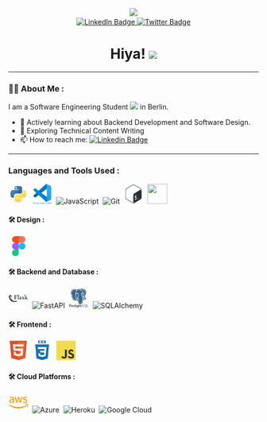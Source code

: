 
<div id="header" align="center">
  <img src="https://media.giphy.com/media/QX7nMrAHVN0FFD7EtK/giphy.gif" width="100"/>
  <div id="badges">
  <a href="https://www.linkedin.com/in/yvettenartey/">
    <img src="https://img.shields.io/badge/LinkedIn-blue?style=for-the-badge&logo=linkedin&logoColor=white" alt="LinkedIn Badge"/>
  </a>
  <a href="https://newerkey.hashnode.dev/">
    <img src="https://img.shields.io/badge/Hashnode-blue?style=for-the-badge&logo=hashnode&logoColor=white" alt="Twitter Badge"/>
  </a>
    <h1>
      Hiya!
      <img src="https://media.giphy.com/media/hvRJCLFzcasrR4ia7z/giphy.gif" width="10px"/>
    </h1>
  </div>
</div>

---

### 👩‍💻 About Me :

I am a Software Engineering Student <img src="https://media.giphy.com/media/WUlplcMpOCEmTGBtBW/giphy.gif" width="30"> in Berlin.
- 🌱 Actively learning about Backend Development and Software Design.
- 🌱 Exploring Technical Content Writing
- 📫 How to reach me: [![Linkedin Badge](https://img.shields.io/badge/-Yvette-blue?style=round&logo=Linkedin&logoColor=white)](https://www.linkedin.com/in/yvettenartey/)


---

### Languages and Tools Used :

<div>
  <img src="https://github.com/devicons/devicon/blob/master/icons/python/python-original.svg" title="Python" alt="Python" width="40" height="40"/>&nbsp;
  <img src="https://github.com/devicons/devicon/blob/master/icons/vscode/vscode-original-wordmark.svg" title="VScode" alt="vscode" width="40" height="40"/>&nbsp;
  <img src="https://cdn.jsdelivr.net/gh/devicons/devicon@latest/icons/javascript/javascript-original.svg" title="JavaScrip" alt="JavaScript" width="40" height="40"/>&nbsp;
  <img src="https://cdn.jsdelivr.net/gh/devicons/devicon/icons/git/git-original.svg" title="Git" alt="Git" width="40" height="40"/>&nbsp;
  <img src="https://github.com/devicons/devicon/blob/master/icons/bash/bash-original.svg" title="Bash" alt="Bash" width="40" height="40"/>&nbsp;
  <img src="https://cdn.jsdelivr.net/gh/devicons/devicon/icons/docker/docker-original-wordmark.svg" width="40", height="40"/>&nbsp;
          
  
#### :hammer_and_wrench: Design :
 <img src="https://github.com/devicons/devicon/blob/master/icons/figma/figma-original.svg" title="Figma" alt="Figma" width="40" height="40"/>&nbsp;
 
#### :hammer_and_wrench: Backend and Database :
  <img src="https://github.com/devicons/devicon/blob/master/icons/flask/flask-original-wordmark.svg" title="Flask" alt="Flask" width="40" height="40"/>&nbsp;
  <img src="https://cdn.jsdelivr.net/gh/devicons/devicon/icons/fastapi/fastapi-plain-wordmark.svg" title="FastAPI" alt="FastAPI" width="50" height="50"/>&nbsp;
  <img src="https://github.com/devicons/devicon/blob/master/icons/postgresql/postgresql-original-wordmark.svg" title="Postgresql"  alt="Postgresql" width="40" height="40"/>&nbsp;
  <img src="https://cdn.jsdelivr.net/gh/devicons/devicon/icons/sqlalchemy/sqlalchemy-original-wordmark.svg" title="SQLAlchemy"  alt="SQLAlchemy" width="50" height="50"/>&nbsp;
  
#### :hammer_and_wrench: Frontend :
<img src="https://github.com/devicons/devicon/blob/master/icons/html5/html5-original.svg" title="HTML5" alt="HTML" width="40" height="40"/>&nbsp;
<img src="https://github.com/devicons/devicon/blob/master/icons/css3/css3-plain-wordmark.svg"  title="CSS3" alt="CSS" width="40" height="40"/>&nbsp;
<img src="https://github.com/devicons/devicon/blob/master/icons/javascript/javascript-original.svg" title="JavaScript" alt="JavaScript" width="40" height="40"/>&nbsp;

#### :hammer_and_wrench: Cloud Platforms :
 <img src="https://github.com/devicons/devicon/blob/master/icons/amazonwebservices/amazonwebservices-plain-wordmark.svg" title="AWS" alt="AWS" width="40" height="40"/>&nbsp;
 <img src="https://cdn.jsdelivr.net/gh/devicons/devicon/icons/azure/azure-original.svg" title="Azure" alt="Azure" width="40" height="40" />&nbsp;
 <img src="https://cdn.jsdelivr.net/gh/devicons/devicon/icons/heroku/heroku-original-wordmark.svg" title="Heroku" alt="Heroku" width="40" height="40"/>&nbsp;
 <img src="https://cdn.jsdelivr.net/gh/devicons/devicon/icons/googlecloud/googlecloud-original-wordmark.svg" title="Google Cloud" alt="Google Cloud" width="40" height="40"/>&nbsp;          
</div>
